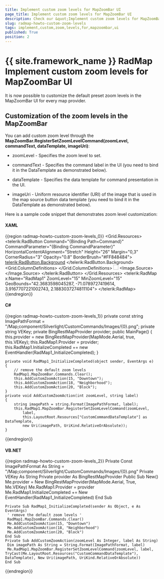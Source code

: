 ```yaml
---
title: Implement custom zoom levels for MapZoomBar UI
page_title: Implement custom zoom levels for MapZoomBar UI
description: Check our &quot;Implement custom zoom levels for MapZoomBar UI&quot; documentation article for the RadMap {{ site.framework_name }} control.
slug: radmap-howto-custom-zoom-levels
tags: implement,custom,zoom,levels,for,mapzoombar,ui
published: True
position: 2
---
```


# {{ site.framework_name }} RadMap Implement custom zoom levels for MapZoomBar UI

It is now possible to customize the default preset zoom levels in the MapZoomBar UI for every map provider.

## Customization of the zoom levels in the MapZoomBar

You can add custom zoom level through the __MapZoomBar.RegisterSetZoomLevelCommand(zoomLevel, commandText, dataTemplate, imageUri)__:

* zoomLevel - Specifies the zoom level to set.

* commandText - Specifies the command label in the UI (you need to bind it in the DataTemplate as demonstrated below).

* dataTemplate - Specifies the data template for command presentation in the UI.

* imageUri - Uniform resource identifier (URI) of the image that is used in the map source button data template (you need to bind it in the DataTemplate as demonstrated below).

Here is a sample code snippet that demonstrates zoom level customization:

#### __XAML__
{{region radmap-howto-custom-zoom-levels_0}}
	<Grid x:Name="LayoutRoot">
	    <Grid.Resources>
	        <DataTemplate x:Key="CustomCommandDataTemplate">
	            <telerik:RadButton Command="{Binding Path=Command}"
	                                CommandParameter="{Binding CommandParameter}"
	                                HorizontalContentAlignment="Stretch"
	                                Height="26"
	                                Margin="0,3"
	                                CornerRadius="3"
	                                Opacity="0.8"
	                                BorderBrush="#FF848484">
	                <telerik:RadButton.Background>
	                    <LinearGradientBrush StartPoint="0.5,0" EndPoint="0.5,1">
	                        <GradientStop Color="White"/>
	                        <GradientStop Color="#FFD4D4D4" Offset="1"/>
	                        <GradientStop Color="Gainsboro" Offset="0.5"/>
	                        <GradientStop Color="#FFADADAD" Offset="0.51"/>
	                    </LinearGradientBrush>
	                </telerik:RadButton.Background>
	                <Grid HorizontalAlignment="Stretch">
	                    <Grid.ColumnDefinitions>
	                        <ColumnDefinition />
	                        <ColumnDefinition Width="32" />
	                    </Grid.ColumnDefinitions>
	                    <TextBlock Text="{Binding Path=Command.Text}"
	              TextAlignment="Center" 
	              HorizontalAlignment="Stretch" 
	              Padding="7,0"
	              FontSize="11" 
	              FontWeight="Bold" />
	                    <Image Grid.Column="1" Width="16" Height="16" HorizontalAlignment="Center" VerticalAlignment="Center">
	                        <Image.Source>
	                            <BitmapImage UriSource="{Binding ImageUri}" />
	                        </Image.Source>
	                    </Image>
	                </Grid>
	            </telerik:RadButton>
	        </DataTemplate>
	    </Grid.Resources>
	    <telerik:RadMap x:Name="RadMap1" 
	                    ZoomLevel="15"
	                    MinZoomLevel="15"
	                    GeoBounds="42.3683598045287, -71.0789727419614, 3.9167707221002743, 2.1883037274811104">
	    </telerik:RadMap>
	</Grid>
{{endregion}}

#### __C#__
{{region radmap-howto-custom-zoom-levels_1}}
	private const string ImagePathFormat = "/Map;component/Silverlight/CustomCommands/Images/{0}.png";
	private string VEKey;
	private BingRestMapProvider provider;
	public MainPage()
	{
	    this.provider = new BingRestMapProvider(MapMode.Aerial, true, this.VEKey);
	    this.RadMap1.Provider = provider;
	    this.RadMap1.InitializeCompleted += new EventHandler(RadMap1_InitializeCompleted);
	}
	
	private void RadMap1_InitializeCompleted(object sender, EventArgs e)
	{
	    // remove the default zoom levels
	    RadMap1.MapZoomBar.Commands.Clear();
	    this.AddCustomZoomAction(15, "Downtown");
	    this.AddCustomZoomAction(18, "Neighborhood");
	    this.AddCustomZoomAction(20, "Block");
	}
	private void AddCustomZoomAction(int zoomLevel, string label)
	{
	    string imagePath = string.Format(ImagePathFormat, label);
	    this.RadMap1.MapZoomBar.RegisterSetZoomLevelCommand(zoomLevel,
	        label,
	        this.LayoutRoot.Resources["CustomCommandDataTemplate"] as DataTemplate,
	        new Uri(imagePath, UriKind.RelativeOrAbsolute));
	}
{{endregion}}

#### __VB.NET__
{{region radmap-howto-custom-zoom-levels_2}}
	Private Const ImagePathFormat As String = "/Map;component/Silverlight/CustomCommands/Images/{0}.png"
	Private VEKey As String
	Private provider As BingRestMapProvider
	Public Sub New()
	 Me.provider = New BingRestMapProvider(MapMode.Aerial, True, Me.VEKey)
	 Me.RadMap1.Provider = provider
	 Me.RadMap1.InitializeCompleted += New EventHandler(RadMap1_InitializeCompleted)
	End Sub
	
	Private Sub RadMap1_InitializeCompleted(sender As Object, e As EventArgs)
	 ' remove the default zoom levels '
	 RadMap1.MapZoomBar.Commands.Clear()
	 Me.AddCustomZoomAction(15, "Downtown")
	 Me.AddCustomZoomAction(18, "Neighborhood")
	 Me.AddCustomZoomAction(20, "Block")
	End Sub
	Private Sub AddCustomZoomAction(zoomLevel As Integer, label As String)
	 Dim imagePath As String = String.Format(ImagePathFormat, label)
	 Me.RadMap1.MapZoomBar.RegisterSetZoomLevelCommand(zoomLevel, label, TryCast(Me.LayoutRoot.Resources("CustomCommandDataTemplate"), DataTemplate), New Uri(imagePath, UriKind.RelativeOrAbsolute))
	End Sub
{{endregion}}